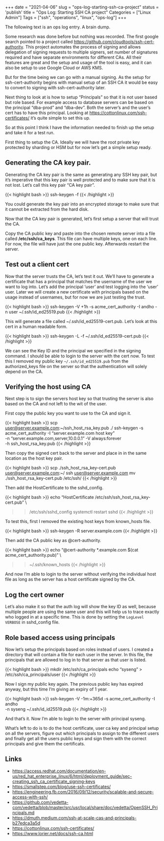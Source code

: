 +++
date = "2021-04-06"
slug = "ops-log-starting-ssh-ca-project"
status = 'publish'
title = "Ops Log: Starting SSH CA project"
Categories = ["Linux Admin"]
Tags = ["ssh", "operations", "linux", "ops-log"]
+++

The following text is an ops log entry. A brain dump.

Some research was done before but nothing was recorded. The first google search
pointed to a project called https://github.com/cloudtools/ssh-cert-authority.
This project automates the process of signing and allows delegation of signing
requests to multiple signers, set number of signatures required and have
separate environments for different CAs. All their features are great and the
setup and usage of the tool is easy, and it can also be setup to use Google
Cloud or AWS KMS.

But for the time being we can go with a manual signing. As the setup for
ssh-cert-authority begins with manual setup of an SSH CA it would be easy to
convert to signing with ssh-cert-authority later.

Next thing to look at is how to setup “Principals” so that it is not user based
but role based. For example access to database servers can be based on the
principal “dba-prod” and “dba-dev”. Both the server’s and the user’s cert has to
have this principal. Looking at https://cottonlinux.com/ssh-certificates/ it’s
quite simple to set this up.

So at this point I think I have the information needed to finish up the setup
and take it for a test run.

First thing to setup the CA. Ideally we will have the root private key protected
by sharding or HSM but for now let’s get a simple setup ready.

## Generating the CA key pair.

Generating the CA key pair is the same as generating any SSH key pair, but it’s
imperative that this key pair is well protected and to make sure that it is not
lost. Let’s call this key pair “CA key pair”.

{{< highlight bash >}}
ssh-keygen -f <key-pair-name>
{{< /highlight >}}

You could generate the key pair into an encrypted storage to make sure that it
cannot be extracted from the hard disk.

Now that the CA key pair is generated, let’s first setup a server that will
trust the CA.

Copy the CA public key and paste into the chosen remote server into a file
called **/etc/ssh/ca_keys**. This file can have multiple keys, one on each line. For
now, the file will have just the one public key. Afterwards restart the server.

## Test out a client cert
Now that the server trusts the CA, let’s test it out. We’ll have to generate a
certificate that has a principal that matches the username of the user we want
to log into. Let’s add the principal ‘user’ and test logging into the ‘user’
user. Later we will create a new certificate with principals based on the usage
instead of usernames, but for now we are just testing the trust.

{{< highlight bash >}}
ssh-keygen -V +1h -s acme_cert_authority -I andho -n user ~/.ssh/id_ed25519.pub
{{< /highlight >}}

This will generate a file called ~/.ssh/id_ed25519-cert.pub. Let’s look at this
cert in a human readable form.

{{< highlight bash >}}
ssh-keygen -L -f ~/.ssh/id_ed25519-cert.pub
{{< /highlight >}}

We can see the Key ID and the principal we specified in the signing command. I
should be able to login to the server with the cert now. To test this I removed
my public key `~/.ssh/id_ed25519.pub` from the authorized_keys file on the
server so that the authentication will solely depend on the CA.

## Verifying the host using CA

Next step is to sign the servers host key so that trusting the server is also
based on the CA and not left to the wit of the user.

First copy the public key you want to use to the CA and sign it.

{{< highlight bash >}}
scp user@server.example.com:~/ssh_host_rsa_key.pub ./
ssh-keygen -s acme_cert_authority -I “server.example.com host key” \
-n “server.example.com,server,10.0.0.1” -V always:forever \
-h ssh_host_rsa_key.pub
{{< /highlight >}}

Then copy the signed cert back to the server and place in in the same location
as the host key pair.

{{< highlight bash >}}
scp ./ssh_host_rsa_key-cert.pub user@server.example.com:~/
ssh user@server.example.com
mv ./ssh_host_rsa_key-cert.pub /etc/ssh/
{{< /highlight >}}

Then add the HostCertificate to the sshd_config.

{{< highlight bash >}}
echo “HostCertificate /etc/ssh/ssh_host_rsa_key-cert.pub” \
  >> /etc/ssh/sshd_config
systemctl restart sshd
{{< /highlight >}}

To test this, first I removed the existing host keys from known_hosts file.

{{< highlight bash >}}
ssh-keygen -R server.example.com
{{< /highlight >}}

Then add the CA public key as @cert-authority.

{{< highlight bash >}}
echo “@cert-authority *.example.com $(cat acme_cert_authority.pub)” \
>> ~/.ssh/known_hosts
{{< /highlight >}}

And now I’m able to login to the server without verifying the individual host
file as long as the server has a host certificate signed by the CA.

## Log the cert owner

Let’s also make it so that the auth log will show the key ID as well, because
multiple people are using the same user and this will help us to trace exactly
who logged in at a specific time. This is done by setting the
`LogLevel VERBOSE` in sshd_config file.

## Role based access using principals

Now let’s setup the principals based on roles instead of users. I created a
directory that will contain a file for each user in the server. In this file,
the principals that are allowed to log in to that server as that user is listed.

{{< highlight bash >}}
mkdir /etc/ssh/ca_principals
echo “syseng” > /etc/ssh/ca_principals/user
{{< /highlight >}}

Now I sign my public key again. The previous public key has expired anyway, but
this time I’m giving an expiry of 1 year.

{{< highlight bash >}}
ssh-keygen -V -1m:+365d -s acme_cert_authority -I andho \
-n syseng ~/.ssh/id_id25519.pub
{{< /highlight >}}

And that’s it. Now I’m able to login to the server with principal syseng.

What’s left to do is to do the host certificate, user ca key and principal setup
on all the servers, figure out which principals to assign to the different users
and finally get all the users public keys and sign them with the correct
principals and give them the certificats.

## Links

* https://access.redhat.com/documentation/en-us/red_hat_enterprise_linux/6/html/deployment_guide/sec-creating_ssh_ca_certificate_signing-keys
* https://smallstep.com/blog/use-ssh-certificates/
* https://engineering.fb.com/2016/09/12/security/scalable-and-secure-access-with-ssh/
* https://github.com/vedetta-com/vedetta/blob/master/src/usr/local/share/doc/vedetta/OpenSSH_Principals.md
* https://dmuth.medium.com/ssh-at-scale-cas-and-principals-b27edca3a5d
* https://cottonlinux.com/ssh-certificates/
* https://www.lorier.net/docs/ssh-ca.html
